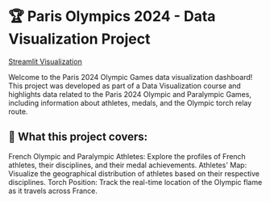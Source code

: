 # 🏆 Paris Olympics 2024 - Data Visualization Project 

[Streamlit Visualization](https://jo2024visualization.streamlit.app/)

Welcome to the Paris 2024 Olympic Games data visualization dashboard! This project was developed as part of a Data Visualization course and highlights data related to the Paris 2024 Olympic and Paralympic Games, including information about athletes, medals, and the Olympic torch relay route.

## 🚀 What this project covers:

French Olympic and Paralympic Athletes: Explore the profiles of French athletes, their disciplines, and their medal achievements.
Athletes' Map: Visualize the geographical distribution of athletes based on their respective disciplines.
Torch Position: Track the real-time location of the Olympic flame as it travels across France.







